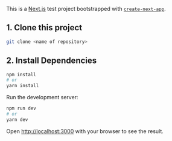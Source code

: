 This is a [Next.js](https://nextjs.org/) test project bootstrapped with [`create-next-app`](https://github.com/vercel/next.js/tree/canary/packages/create-next-app).

## 1. Clone this project

```bash
git clone <name of repository>
```

## 2. Install Dependencies

```bash
npm install
# or
yarn install
```

Run the development server:

```bash
npm run dev
# or
yarn dev
```

Open [http://localhost:3000](http://localhost:3000) with your browser to see the result.

